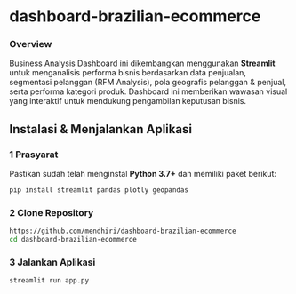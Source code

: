 # dashboard-brazilian-ecommerce

### Overview
Business Analysis Dashboard ini dikembangkan menggunakan **Streamlit** untuk menganalisis performa bisnis berdasarkan data penjualan, segmentasi pelanggan (RFM Analysis), pola geografis pelanggan & penjual, serta performa kategori produk. Dashboard ini memberikan wawasan visual yang interaktif untuk mendukung pengambilan keputusan bisnis.

## Instalasi & Menjalankan Aplikasi
### 1️ Prasyarat
Pastikan sudah telah menginstal **Python 3.7+** dan memiliki paket berikut:
```sh
pip install streamlit pandas plotly geopandas
```

### 2️ Clone Repository
```sh
https://github.com/mendhiri/dashboard-brazilian-ecommerce
cd dashboard-brazilian-ecommerce
```

### 3️ Jalankan Aplikasi
```sh
streamlit run app.py
```


